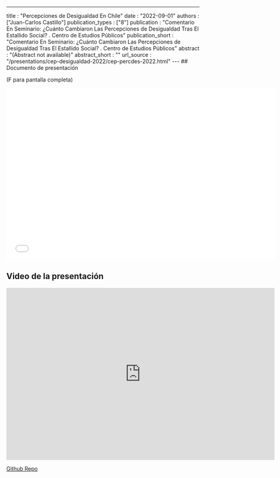 ---
title : "Percepciones de Desigualdad En Chile"
date : "2022-09-01"
authors : ["Juan-Carlos Castillo"]
publication_types : ["8"]
publication : "Comentario En Seminario: ¿Cuánto Cambiaron Las Percepciones de Desigualdad Tras El Estallido Social? . Centro de Estudios Públicos"
publication_short : "Comentario En Seminario: ¿Cuánto Cambiaron Las Percepciones de Desigualdad Tras El Estallido Social? . Centro de Estudios Públicos"
abstract : "(Abstract not available)"
abstract_short : ""
url_source : "/presentations/cep-desigualdad-2022/cep-percdes-2022.html"
--- ## Documento de presentación

(F para pantalla completa)

<iframe width="700"  height="450" src="/presentations/cep-desigualdad-2022/cep-percdes-2022.html" title="Xaringan presentation" frameborder="0" allow="accelerometer; autoplay; clipboard-write; encrypted-media; gyroscope; picture-in-picture" allowfullscreen></iframe>

## Video de la presentación

<iframe width="700" height="450" src="https://www.youtube.com/embed/IWTdvLViFs0" title="YouTube video player" frameborder="0" allow="accelerometer; autoplay; clipboard-write; encrypted-media; gyroscope; picture-in-picture" allowfullscreen></iframe>

[Github Repo](https://github.com/juancarloscastillo/jc-academic/static/presentations/cep-desigualdad-2022)
